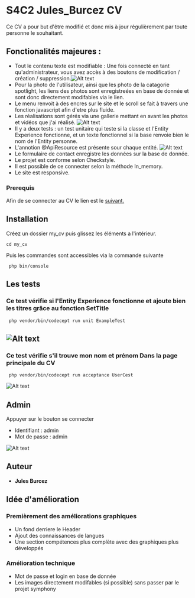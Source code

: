 # S4C2 Jules_Burcez CV

Ce CV a pour but d'être modifié et donc mis à jour régulièrement par toute personne le souhaitant.


## Fonctionalités majeures :

* Tout le contenu texte est modifiable : Une fois connecté en tant qu'administrateur, vous avez accès à des boutons de modification / création / suppression.![Alt text](/readimg/admin.PNG "Modification")
* Pour la photo de l'utilisateur, ainsi que les photo de la catagorie spotlight, les liens des photos sont enregistreées en base de donnée et sont donc directement modifables via le lien.
* Le menu renvoit à des encres sur le site et le scroll se fait à travers une fonction javascript afin d'etre plus fluide.
* Les réalisations sont gérés via une gallerie mettant en avant les photos et vidéos que j'ai réalisé. ![Alt text](/readimg/gallerie.PNG "Tri")
* Il y a deux tests : un test unitaire qui teste si la classe et l'Entity Experience fonctionne, et un texte fonctionnel si la base renvoie bien le nom de l'Entity personne.
* L'annotion @ApiResource est présente sour chaque entité. ![Alt text](/readimg/api.PNG "Modification")
* Le formulaire de contact enregistre les données sur la base de donnée.
* Le projet est conforme selon Checkstyle.
* Il est possible de ce connecter selon la méthode In_memory.
* Le site est responsive.

### Prerequis

Afin de se connecter au CV le lien est le [suivant.](https://symfony-julesbur.c9users.io/my_cv/public/index.php)

## Installation

Créez un dossier my_cv puis glissez les éléments a l'intérieur.

```
cd my_cv
```
Puis les commandes sont accessibles via la commande suivante

```
 php bin/console
```
## Les tests

### Ce test vérifie si l'Entity Experience fonctionne et ajoute bien les titres grâce au fonction SetTitle

```
 php vendor/bin/codecept run unit ExampleTest
```
![Alt text](/readimg/unit.PNG "unit")
-------------------------------------------------------------------------------------------

### Ce test vérifie s'il trouve mon nom et prénom Dans la page principale du CV

```
 php vendor/bin/codecept run acceptance UserCest
```
![Alt text](/readimg/acceptance.PNG "acceptance")

## Admin

Appuyer sur le bouton se connecter
* Identifiant :  admin
* Mot de passe : admin

![Alt text](/readimg/admin.PNG "Connection")

## Auteur

* **Jules Burcez**

## Idée d'amélioration

### Premièrement des améliorations graphiques
* Un fond derriere le Header
* Ajout des connaissances de langues
* Une section compétences plus complète avec des graphiques plus développés

### Amélioration technique

* Mot de passe et login en base de donnée
* Les images directement modifables (si possible) sans passer par le projet symphony